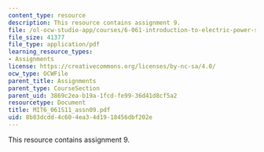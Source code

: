 ```yaml
---
content_type: resource
description: This resource contains assignment 9.
file: /ol-ocw-studio-app/courses/6-061-introduction-to-electric-power-systems-spring-2011/8b83dcdd4c604ea34d1918456dbf202e_MIT6_061S11_assn09.pdf
file_size: 41377
file_type: application/pdf
learning_resource_types:
- Assignments
license: https://creativecommons.org/licenses/by-nc-sa/4.0/
ocw_type: OCWFile
parent_title: Assignments
parent_type: CourseSection
parent_uid: 3869c2ea-b19a-1fcd-fe99-36d41d8cf5a2
resourcetype: Document
title: MIT6_061S11_assn09.pdf
uid: 8b83dcdd-4c60-4ea3-4d19-18456dbf202e
---
```

This resource contains assignment 9.